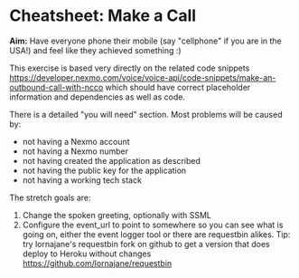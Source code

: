 # Cheatsheet: Make a Call

**Aim:** Have everyone phone their mobile (say "cellphone" if you are in the USA!) and feel like they achieved something :)

This exercise is based very directly on the related code snippets <https://developer.nexmo.com/voice/voice-api/code-snippets/make-an-outbound-call-with-ncco> which should have correct placeholder information and dependencies as well as code.

There is a detailed "you will need" section. Most problems will be caused by:
 - not having a Nexmo account
 - not having a Nexmo number
 - not having created the application as described
 - not having the public key for the application
 - not having a working tech stack

The stretch goals are:

1. Change the spoken greeting, optionally with SSML
2. Configure the event_url to point to somewhere so you can see what is going on, either the event logger tool or there are requestbin alikes. Tip: try lornajane's requestbin fork on github to get a version that does deploy to Heroku without changes https://github.com/lornajane/requestbin


